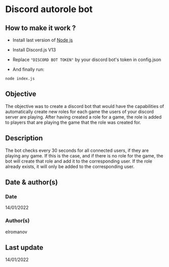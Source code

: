 # Discord autorole bot

## How to make it work ?

* Install last version of [Node js](https://nodejs.org/en/)
* Install Discord.js V13
* Replace ```"DISCORD BOT TOKEN"``` by your discord bot's token in config.json

* And finally run:

```
node index.js
```

## Objective

The objective was to create a discord bot that would have the capabilities of automatically create new roles for each game the users of your discord server are playing. After having created a role for a game, the role is added to players that are playing the game that the role was created for. 

## Description

The bot checks every 30 seconds for all connected users, if they are playing any game. If this is the case, and if there is no role for the game, the bot will create that role and add it to the corresponding user. If the role already exists, it will only be added to the corresponding user.

## Date & author(s)

### Date
14/01/2022

### Author(s)
elromanov

## Last update
14/01/2022
